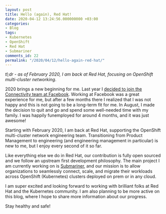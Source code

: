 ```yaml
---
layout: post
title: Hello (again), Red Hat!
date: 2020-04-12 13:24:56.000000000 +03:00
categories:
- Blog
tags:
- Kubernetes
- OpenShift
- Red Hat
- Submariner
comments_id: 22
permalink: "/2020/04/12/hello-again-red-hat/"
---
```

_tl;dr - as of February 2020, I am back at Red Hat, focusing on OpenShift multi-cluster networking_.

2020 brings a new beginning for me. Last year I [decided to join the Connectivity team at Facebook](/2019/04/23/a-new-beginning/). Working at Facebook was a great experience for me, but after a few months there I realized that I was not happy and this is not going to be a long-term fit for me. In August, I made the decision to quit and go and spend some well-needed time with my family. I was happily funemployed for around 4 months, and it was just awesome!

Starting with February 2020, I am back at Red Hat, supporting the OpenShift multi-cluster network engineering team. Transitioning from Product Management to engineering (and engineering management in particular) is new to me, but I enjoy every second of it so far.

Like everything else we do in Red Hat, our contribution is fully open sourced and we follow an upstream first development philosophy. The main project I am currently working on is [Submariner](https://github.com/submariner-io), and our mission is to allow organizations to seamlessly connect, scale, and migrate their workloads across OpenShift (Kubernetes) clusters deployed on prem or in any cloud.

I am super excited and looking forward to working with brilliant folks at Red Hat and the Kubernetes community. I am also planning to be more active on this blog, where I hope to share more information about our progress.

Stay healthy and safe!

